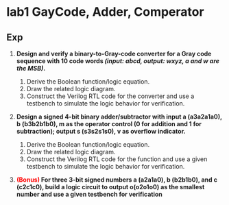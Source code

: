 # lab1 GayCode, Adder, Comperator
## Exp
1. **Design and verify a binary-to-Gray-code converter for a Gray code sequence with 10 code words *(input: abcd, output: wxyz, a and w are the MSB)*.**
    1. Derive the Boolean function/logic equation.
    2. Draw the related logic diagram.
    3. Construct the Verilog RTL code for the converter and use a testbench to simulate the logic behavior for verification.

2. **Design a signed 4-bit binary adder/subtractor with input a (a3a2a1a0), b (b3b2b1b0), m as the operator control (0 for addition and 1 for subtraction); output s (s3s2s1s0), v as overflow indicator.**
    1. Derive the Boolean function/logic equation.
    2. Draw the related logic diagram.
    3. Construct the Verilog RTL code for the function and use a given testbench to simulate the logic behavior for verification.

3. **<font color = red>(Bonus)</font> For three 3-bit signed numbers a (a2a1a0), b (b2b1b0), and c (c2c1c0), build a logic circuit to output o(o2o1o0) as the smallest number and use a given testbench for verification**